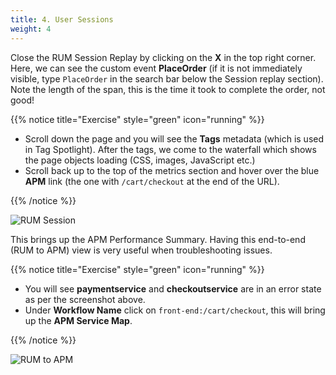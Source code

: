 ```yaml
---
title: 4. User Sessions
weight: 4
---
```


Close the RUM Session Replay by clicking on the **X** in the top right corner. Here, we can see the custom event **PlaceOrder** (if it is not immediately visible, type `PlaceOrder` in the search bar below the Session replay section). Note the length of the span, this is the time it took to complete the order, not good!

{{% notice title="Exercise" style="green" icon="running" %}}

* Scroll down the page and you will see the **Tags** metadata (which is used in Tag Spotlight). After the tags, we come to the waterfall which shows the page objects loading (CSS, images, JavaScript etc.)
* Scroll back up to the top of the metrics section and hover over the blue **APM** link (the one with `/cart/checkout` at the end of the URL).

{{% /notice %}}

![RUM Session](../images/rum-waterfall.png)

This brings up the APM Performance Summary. Having this end-to-end (RUM to APM) view is very useful when troubleshooting issues.

{{% notice title="Exercise" style="green" icon="running" %}}

* You will see **paymentservice** and **checkoutservice** are in an error state as per the screenshot above.
* Under **Workflow Name** click on `front-end:/cart/checkout`, this will bring up the **APM Service Map**.

{{% /notice %}}

![RUM to APM](../images/rum-to-apm.png)
